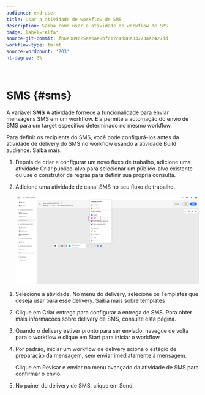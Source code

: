 ```yaml
---
audience: end-user
title: Usar a atividade de workflow de SMS
description: Saiba como usar a atividade de workflow de SMS
badge: label="Alfa"
source-git-commit: fb6e389c25aebae8bfc17c4d88e33273aac427dd
workflow-type: tm+mt
source-wordcount: '203'
ht-degree: 3%

---
```



# SMS {#sms}

A variável **SMS** A atividade fornece a funcionalidade para enviar mensagens SMS em um workflow. Ela permite a automação do envio de SMS para um target específico determinado no mesmo workflow.

Para definir os recipients do SMS, você pode configurá-los antes da atividade de delivery do SMS no workflow usando a atividade Build audience. Saiba mais.

1. Depois de criar e configurar um novo fluxo de trabalho, adicione uma atividade Criar público-alvo para selecionar um público-alvo existente ou use o construtor de regras para definir sua própria consulta.

1. Adicione uma atividade de canal SMS no seu fluxo de trabalho.

   ![](../assets/activity-sms-1.png)
<!--
1. Select the Type of delivery:

    * Single delivery: Choose this option if you want the SMS to be sent only once. You have the flexibility to choose whether or not to include an outbound transition from this activity.

    * Recurring delivery: Choose this option if you want the SMS to be sent multiple times based on a defined frequency. The frequency can be configured using a Scheduler activity, allowing you to schedule the SMS to be sent at regular intervals.
-->

1. Selecione a atividade. No menu do delivery, selecione os Templates que deseja usar para esse delivery. Saiba mais sobre templates

1. Clique em Criar entrega para configurar a entrega de SMS. Para obter mais informações sobre delivery de SMS, consulte esta página.

1. Quando o delivery estiver pronto para ser enviado, navegue de volta para o workflow e clique em Start para iniciar o workflow.

1. Por padrão, iniciar um workflow de delivery aciona o estágio de preparação da mensagem, sem enviar imediatamente a mensagem.

   Clique em Revisar e enviar no menu avançado da atividade de SMS para confirmar o envio.

1. No painel do delivery de SMS, clique em Send.
